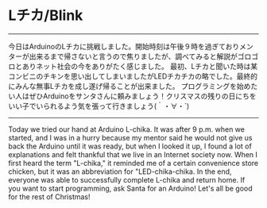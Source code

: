 # Lチカ/Blink

---

今日はArduinoのLチカに挑戦しました。開始時刻は午後９時を過ぎておりメンターが出来るまで帰さないと言うので焦りましたが、調べてみると解説がゴロゴロとありネット社会の今をありがたく感じました。
最初、Lチカと聞いた時は某コンビニのチキンを思い出してしまいましたがLEDチカチカの略でした。最終的にみんな無事Lチカを成し遂げ帰ることが出来ました。
プログラミングを始めたい人はぜひArduinoをサンタさんに頼みましょう！クリスマスの残りの日にちをいい子でいられるよう気を張って行きましょう(｀・∀・´)

---

Today we tried our hand at Arduino L-chika. It was after 9 p.m. when we started, and I was in a hurry because my mentor said he would not give us back the Arduino until it was ready, but when I looked it up, I found a lot of explanations and felt thankful that we live in an Internet society now.
When I first heard the term "L-chika," it reminded me of a certain convenience store chicken, but it was an abbreviation for "LED-chika-chika. In the end, everyone was able to successfully complete L-chika and return home.
If you want to start programming, ask Santa for an Arduino! Let's all be good for the rest of Christmas!
